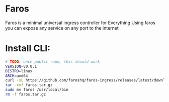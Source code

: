 # Faros

Faros is a minimal universal ingress controller for Everything
Using faros you can expose any service on any port to the internet


# Install CLI:

```bash
# TODO: once public repo, this should work
VERSION=v0.0.1
DISTRO=linux
ARCH=amd64
curl -sL https://github.com/faroshq/faros-ingress/releases/latest/download/faros-${VERSION}-${DISTRO}-${ARCH}.tar.gz -o faros.tar.gz
tar -xvf faros.tar.gz
sudo mv faros /usr/local/bin
rm -f faros.tar.gz
```
